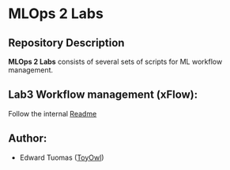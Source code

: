 # MLOps 2 Labs


## Repository Description

**MLOps 2 Labs** consists of several sets of scripts for ML workflow management.

## Lab3 Workflow management (xFlow):
Follow the internal [Readme](lab03/readme.md)

## Author:
- Edward Tuomas ([ToyOwl](https://github.com/ToyOwl))